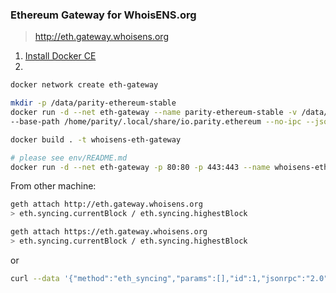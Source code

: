 ### Ethereum Gateway for WhoisENS.org

> http://eth.gateway.whoisens.org


1. [Install Docker CE](https://docs.docker.com/install/linux/docker-ce/ubuntu/)
2.
 
```bash
docker network create eth-gateway

mkdir -p /data/parity-ethereum-stable
docker run -d --net eth-gateway --name parity-ethereum-stable -v /data/parity-ethereum-stable:/home/parity/.local/share/io.parity.ethereum -p 127.0.0.1:8545:8545 -p 30303:30303 -p 30303:30303/udp parity/parity:stable \
--base-path /home/parity/.local/share/io.parity.ethereum --no-ipc --jsonrpc-apis="eth,rpc" --jsonrpc-interface all --jsonrpc-hosts="all" --jsonrpc-cors="all"

docker build . -t whoisens-eth-gateway

# please see env/README.md
docker run -d --net eth-gateway -p 80:80 -p 443:443 --name whoisens-eth-gateway whoisens-eth-gateway
```

From other machine:

```bash
geth attach http://eth.gateway.whoisens.org
> eth.syncing.currentBlock / eth.syncing.highestBlock

geth attach https://eth.gateway.whoisens.org
> eth.syncing.currentBlock / eth.syncing.highestBlock
```

or

```bash
curl --data '{"method":"eth_syncing","params":[],"id":1,"jsonrpc":"2.0"}' -H "Content-Type: application/json" -X POST https://eth.gateway.whoisens.org
```
